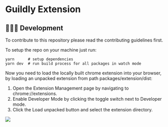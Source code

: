# Guildly Extension

## 👩🏾‍💻 Development

To contribute to this repository please read the contributing guidelines first.

To setup the repo on your machine just run:

```
yarn      # setup dependencies
yarn dev  # run build process for all packages in watch mode
```

Now you need to load the locally built chrome extension into your browser, by loading an unpacked extension from path packages/extension/dist:

1. Open the Extension Management page by navigating to chrome://extensions.
2. Enable Developer Mode by clicking the toggle switch next to Developer mode.
3. Click the Load unpacked button and select the extension directory.

<img src="https://camo.githubusercontent.com/bba6e775823f099d509dedf7065e560de448e5123e3d9f71e60d843624b1e1f3/68747470733a2f2f77642e696d6769782e6e65742f696d6167652f4268754b474a6149654c4e50573965686e7335394e6677714b7846322f764f75376950626161706b414c65643936727a4e2e706e673f6175746f3d666f726d6174">
